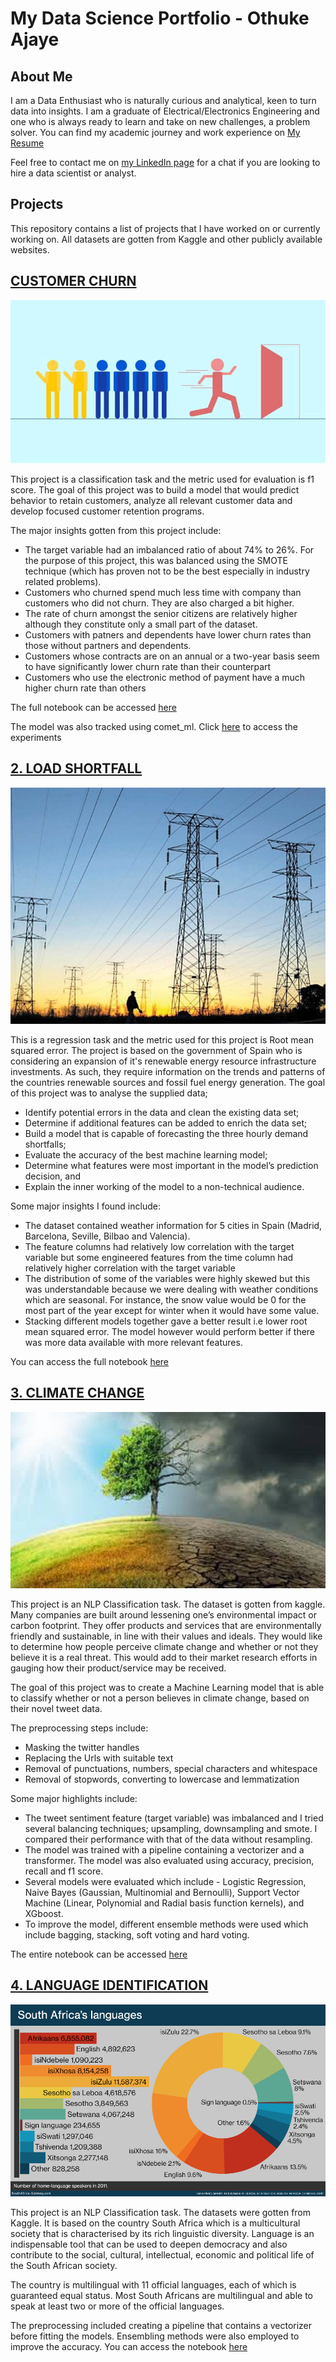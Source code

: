 # My Data Science Portfolio - Othuke Ajaye

## About Me
I am a Data Enthusiast who is naturally curious and analytical, keen to turn data into insights. I am a graduate of Electrical/Electronics Engineering and one who is always ready to learn and take on new challenges, a problem solver. You can find my academic journey and work experience on [My Resume](https://drive.google.com/file/d/1pxheUQgapRj-xJlCLFxqgkfgpT5LCEYh/view?usp=share_link)

Feel free to contact me on [my LinkedIn page](https://linkedin.com/in/othuke-ajaye) for a chat if you are looking to hire a data scientist or analyst.

## Projects
This repository contains a list of projects that I have worked on or currently working on. All datasets are gotten from Kaggle and other publicly available websites.

##  [CUSTOMER CHURN](https://github.com/Othuke/Customer-Churn-Case-Study)

![Customer Churn](images/customer_churn.png)

This project is a classification task and the metric used for evaluation is f1 score.
The goal of this project was to build a model that would predict behavior to retain customers, analyze all relevant customer data and develop focused customer retention programs.

The major insights gotten from this project include:
* The target variable had an imbalanced ratio of about 74% to 26%. For the purpose of this project, this was balanced using the SMOTE technique (which has proven not to be the best especially in industry related problems).
* Customers who churned spend much less time with company than customers who did not churn. They are also charged a bit higher.
* The rate of churn amongst the senior citizens are relatively higher although they constitute only a small part of the dataset.
* Customers with patners and dependents have lower churn rates than those without partners and dependents.
* Customers whose contracts are on an annual or a two-year basis seem to have significantly lower churn rate than their counterpart
* Customers who use the electronic method of payment have a much higher churn rate than others

The full notebook can be accessed [here](https://github.com/Othuke/Customer-Churn-Case-Study/blob/main/Customer%20churn.ipynb)

The model was also tracked using comet_ml. Click [here](https://www.comet.com/othuke/customer-churn/view/new/experiments) to access the experiments


## [2. LOAD SHORTFALL](https://github.com/Othuke/Load-Shortfall-Regression-Case-Study)

![Load Shortfall](images/load_shortfall.jpg)

This is a regression task and the metric used for this project is Root mean squared error.
The project is based on the  government of Spain who is considering an expansion of it's renewable energy resource infrastructure investments. As such, they require information on the trends and patterns of the countries renewable sources and fossil fuel energy generation.
The goal of this project was to analyse the supplied data;
* Identify potential errors in the data and clean the existing data set;
* Determine if additional features can be added to enrich the data set;
* Build a model that is capable of forecasting the three hourly demand shortfalls;
* Evaluate the accuracy of the best machine learning model;
* Determine what features were most important in the model’s prediction decision, and
* Explain the inner working of the model to a non-technical audience.

Some major insights I found include:
* The dataset contained weather information for 5 cities in Spain (Madrid, Barcelona, Seville, Bilbao and Valencia).
* The feature columns had relatively low correlation with the target variable but some engineered features from the time column had relatively higher correlation with the target variable
* The distribution of some of the variables were highly skewed but this was understandable because we were dealing with weather conditions which are seasonal. For instance, the snow value would be 0 for the most part of the year except for winter when it would have some value.
* Stacking different models together gave a better result i.e lower root mean squared error. The model however would perform better if there was more data available with more relevant features.

You can access the full notebook [here](https://github.com/Othuke/Load-Shortfall-Regression-Case-Study/blob/main/Load%20Shortfall%20Regression.ipynb)


## [3. CLIMATE CHANGE](https://github.com/Othuke/Climate-Change-Case-Study)

![Climate Change](images/climate_change.png)

This project is an NLP Classification task. The dataset is gotten from kaggle.
Many companies are built around lessening one’s environmental impact or carbon footprint. They offer products and services that are environmentally friendly and sustainable, in line with their values and ideals. They would like to determine how people perceive climate change and whether or not they believe it is a real threat. This would add to their market research efforts in gauging how their product/service may be received.

The goal of this project was to create a Machine Learning model that is able to classify whether or not a person believes in climate change, based on their novel tweet data.

The preprocessing steps include:
* Masking the twitter handles
* Replacing the Urls with suitable text
* Removal of punctuations, numbers, special characters and whitespace
* Removal of stopwords, converting to lowercase and lemmatization

Some major highlights include:
* The tweet sentiment feature (target variable) was imbalanced and I tried several balancing techniques; upsampling, downsampling and smote. I compared their performance with that of the data without resampling.
* The model was trained with a pipeline containing a vectorizer and a transformer. The model was also evaluated using accuracy, precision, recall and f1 score.
* Several models were evaluated which include - Logistic Regression, Naive Bayes (Gaussian, Multinomial and Bernoulli), Support Vector Machine (Linear, Polynomial and Radial basis function kernels), and XGboost.
* To improve the model, different ensemble methods were used which include bagging, stacking, soft voting and hard voting.

The entire notebook can be accessed [here](https://github.com/Othuke/Climate-Change-Case-Study/blob/main/Climate%20change%20classification.ipynb)


## [4. LANGUAGE IDENTIFICATION](https://github.com/Othuke/Language-Identification-Hackathon/)

![Language Identification](images/sa_lang.jpg)

This project is an NLP Classification task. The datasets were gotten from Kaggle. It is based on the country South Africa which is a multicultural society that is characterised by its rich linguistic diversity. Language is an indispensable tool that can be used to deepen democracy and also contribute to the social, cultural, intellectual, economic and political life of the South African society.

The country is multilingual with 11 official languages, each of which is guaranteed equal status. Most South Africans are multilingual and able to speak at least two or more of the official languages. 

The preprocessing included creating a pipeline that contains a vectorizer before fitting the models. Ensembling methods were also employed to improve the accuracy.
You can access the notebook [here](https://github.com/Othuke/Language-Identification-Hackathon/blob/main/Kaggle%20Hackathon.ipynb)
